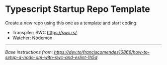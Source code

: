 # Typescript Startup Repo Template

Create a new repo using this one as a template and start coding.

- Transpiler: SWC https://swc.rs/
- Watcher: Nodemon

---

<i>Base instructions from:
https://dev.to/franciscomendes10866/how-to-setup-a-node-api-with-swc-and-eslint-1h5d </i>
